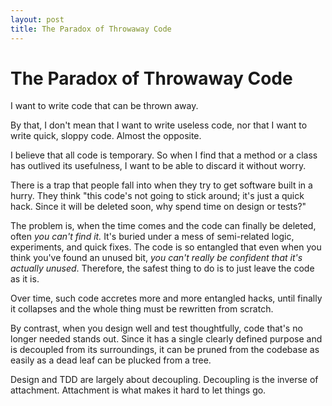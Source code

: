 ```yaml
---
layout: post
title: The Paradox of Throwaway Code
---
```


# The Paradox of Throwaway Code

I want to write code that can be thrown away.

By that, I don't mean that I want to write useless code, nor
that I want to write quick, sloppy code. Almost the
opposite.

I believe that all code is temporary. So when I find that a
method or a class has outlived its usefulness, I want to be
able to discard it without worry.

There is a trap that people fall into when they try to get
software built in a hurry. They think "this code's not going
to stick around; it's just a quick hack. Since it will be
deleted soon, why spend time on design or tests?"

The problem is, when the time comes and the code can finally
be deleted, often *you can't find it.* It's buried under a
mess of semi-related logic, experiments, and quick fixes.
The code is so entangled that even when you think you've
found an unused bit, *you can't really be confident that
it's actually unused*. Therefore, the safest thing to do
is to just leave the code as it is.

Over time, such code accretes more and more entangled hacks,
until finally it collapses and the whole thing must be
rewritten from scratch.

By contrast, when you design well and test thoughtfully,
code that's no longer needed stands out. Since it has a
single clearly defined purpose and is decoupled from its
surroundings, it can be pruned from the codebase as easily
as a dead leaf can be plucked from a tree.

Design and TDD are largely about decoupling. Decoupling is
the inverse of attachment. Attachment is what makes it hard
to let things go.
